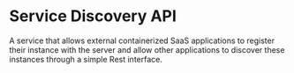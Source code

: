 # Service Discovery API

A service that allows external containerized SaaS applications to register their instance with the server and allow other applications to discover these instances through a simple Rest interface.
